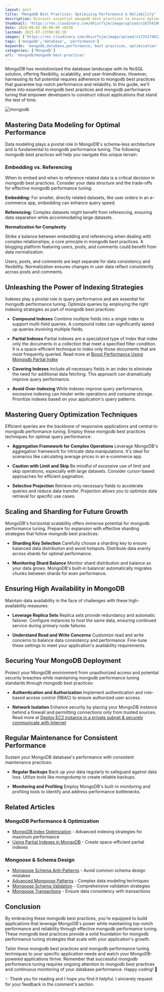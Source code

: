```yaml
---
layout: post
title: "MongoDB Best Practices: Optimizing Performance & Reliability"
description: Discover essential mongodb best practices to ensure optimal performance, reliability, and robust application development with MongoDB's flexible NoSQL solution.
thumbnail: 'https://res.cloudinary.com/dkiurfsjm/image/upload/v1675429691/MongoDB_jeatlj.jpg'
date: 2024-09-02 00:00:00 +0530
lastmod: 2025-07-23T00:00:30
images: ['https://res.cloudinary.com/dkiurfsjm/image/upload/v1725274812/mongodb_h7owyy.jpg']
tags: ['mongodb','database', 'performance']
keywords: 'mongodb,database,performance, best practices, optimisation'
categories: ['Mongodb']
url: 'mongodb/mongodb-best-practices'
---
```


MongoDB has revolutionized the database landscape with its NoSQL solution, offering flexibility, scalability, and user-friendliness. However, harnessing its full potential requires adherence to mongodb best practices that guarantee top-notch performance and reliability. In this guide, we'll delve into essential mongodb best practices and mongodb performance tuning that empower developers to construct robust applications that stand the test of time.

![mongodb](https://res.cloudinary.com/dkiurfsjm/image/upload/v1725274812/mongodb_h7owyy.jpg)

## Mastering Data Modeling for Optimal Performance

Data modeling plays a pivotal role in MongoDB's schema-less architecture and is fundamental to mongodb performance tuning. The following mongodb best practices will help you navigate this unique terrain:

### Embedding vs. Referencing

When to embed and when to reference related data is a critical decision in mongodb best practices. Consider your data structure and the trade-offs for effective mongodb performance tuning:

**Embedding:** For smaller, directly related datasets, like user orders in an e-commerce app, embedding can enhance query speed.

**Referencing:** Complex datasets might benefit from referencing, ensuring data separation while accommodating large datasets.

**Normalization for Complexity**

Strike a balance between embedding and referencing when dealing with complex relationships; a core principle in mongodb best practices. A blogging platform featuring users, posts, and comments could benefit from data normalization:

Users, posts, and comments are kept separate for data consistency and flexibility.
Normalization ensures changes in user data reflect consistently across posts and comments.

## Unleashing the Power of Indexing Strategies

Indexes play a pivotal role in query performance and are essential for mongodb performance tuning. Optimize queries by employing the right indexing strategies as part of mongodb best practices:

- **Compound Indexes**
Combine multiple fields into a single index to support multi-field queries. A compound index can significantly speed up queries involving multiple fields.

- **Partial Indexes**
Partial indexes are a specialized type of index that index only the documents in a collection that meet a specified filter condition. It is a space-efficient technique to index only those documents that are most frequently queried. Read more at [Boost Performance Using Mongodb Partial Index](/mongodb/mongodb-partial-index/)

- **Covering Indexes**
Include all necessary fields in an index to eliminate the need for additional data fetching. This approach can dramatically improve query performance.

- **Avoid Over-Indexing**
While indexes improve query performance, excessive indexing can hinder write operations and consume storage. Prioritize indexes based on your application's query patterns.

## Mastering Query Optimization Techniques

Efficient queries are the backbone of responsive applications and central to mongodb performance tuning. Employ these mongodb best practices techniques for optimal query performance:

- **Aggregation Framework for Complex Operations**
Leverage MongoDB's aggregation framework for intricate data manipulations. It's ideal for scenarios like calculating average prices in an e-commerce app.

- **Caution with Limit and Skip**
Be mindful of excessive use of limit and skip operations, especially with large datasets. Consider cursor-based approaches for efficient pagination.

- **Selective Projection**
Retrieve only necessary fields to accelerate queries and reduce data transfer. Projection allows you to optimize data retrieval for specific use cases.

## Scaling and Sharding for Future Growth

MongoDB's horizontal scalability offers immense potential for mongodb performance tuning. Prepare for expansion with effective sharding strategies that follow mongodb best practices:

- **Sharding Key Selection**
Carefully choose a sharding key to ensure balanced data distribution and avoid hotspots. Distribute data evenly across shards for optimal performance.

- **Monitoring Shard Balance**
Monitor shard distribution and balance as your data grows. MongoDB's built-in balancer automatically migrates chunks between shards for even performance.

## Ensuring High Availability in MongoDB
Maintain data availability in the face of challenges with these high-availability measures:

- **Leverage Replica Sets**
Replica sets provide redundancy and automatic failover. Configure instances to host the same data, ensuring continued service during primary node failures.

- **Understand Read and Write Concerns**
Customize read and write concerns to balance data consistency and performance. Fine-tune these settings to meet your application's availability requirements.

## Securing Your MongoDB Deployment

Protect your MongoDB environment from unauthorized access and potential security breaches while maintaining mongodb performance tuning standards through mongodb best practices:

- **Authentication and Authorization**
Implement authentication and role-based access control (RBAC) to ensure authorized user access.

- **Network Isolation**
Enhance security by placing your MongoDB instance behind a firewall and permitting connections only from trusted sources. Read more at [Deploy EC2 instance in a private subnet & securely communicate with Internet](https://techinsights.manisuec.com/mongodb/db-ec2-private-subnet-vpc/)

## Regular Maintenance for Consistent Performance
Sustain your MongoDB database's performance with consistent maintenance practices:

- **Regular Backups**
Back up your data regularly to safeguard against data loss. Utilize tools like mongodump to create reliable backups.

- **Monitoring and Profiling**
Employ MongoDB's built-in monitoring and profiling tools to identify and address performance bottlenecks.

## Related Articles

### MongoDB Performance & Optimization
- [MongoDB Index Optimization](/mongodb/mongodb-index-optimization/) - Advanced indexing strategies for maximum performance
- [Using Partial Indexes in MongoDB](/mongodb/mongodb-partial-index/) - Create space-efficient partial indexes

### Mongoose & Schema Design
- [Mongoose Schema Anti-Patterns](/mongodb/mongoose-schema-antipatterns/) - Avoid common schema design mistakes
- [Advanced Mongoose Patterns](/mongodb/mongoose-uncommon-patterns/) - Complex data modeling techniques
- [Mongoose Schema Validation](/mongodb/mongoose-schema-validation/) - Comprehensive validation strategies
- [Mongoose Transactions](/mongodb/mongoose-transactions/) - Ensure data consistency with transactions

## Conclusion

By embracing these mongodb best practices, you're equipped to build applications that leverage MongoDB's power while maintaining top-notch performance and reliability through effective mongodb performance tuning. These mongodb best practices provide a solid foundation for mongodb performance tuning strategies that scale with your application's growth.

Tailor these mongodb best practices and mongodb performance tuning techniques to your specific application needs and watch your MongoDB-powered applications thrive. Remember that successful mongodb performance tuning requires ongoing attention to mongodb best practices and continuous monitoring of your database performance. Happy coding! 🚀


✨ Thank you for reading and I hope you find it helpful. I sincerely request for your feedback in the comment's section.

